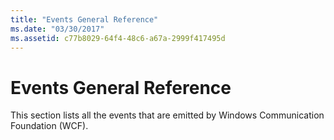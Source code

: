 ```yaml
---
title: "Events General Reference"
ms.date: "03/30/2017"
ms.assetid: c77b8029-64f4-48c6-a67a-2999f417495d
---
```

# Events General Reference
This section lists all the events that are emitted by Windows Communication Foundation (WCF).
